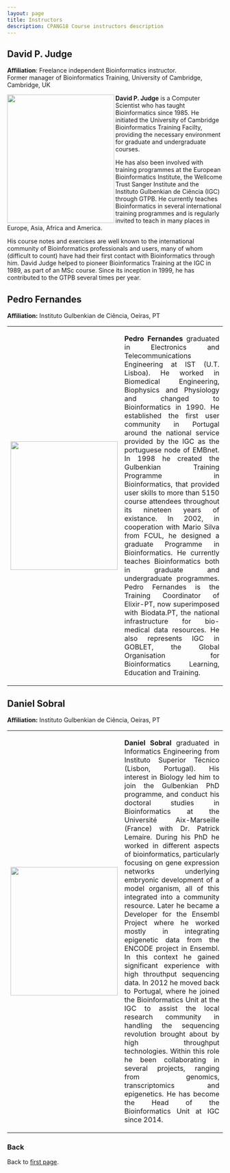 ```yaml
---
layout: page
title: Instructors
description: CPANG18 Course instructors description
---
```

## David P. Judge
**Affiliation**: Freelance independent Bioinformatics instructor.<br/> Former manager of Bioinformatics Training, University of Cambridge, Cambridge, UK

<img src="https://github.com/maccardoso/ELB18S/blob/master/assets/David_Judge.jpg" height=300 width=250 align="left">

**David P. Judge** is a Computer Scientist who has taught Bioinformatics since 1985. He initiated the University of Cambridge Bioinformatics Training Facilty, providing the necessary environment for graduate and undergraduate courses.

He has also been involved with training programmes at the European Bioinformatics Institute, the Wellcome Trust Sanger Institute and the Instituto Gulbenkian de Ciência (IGC) through GTPB. He currently teaches Bioinformatics in several international training programmes and is regularly invited to teach in many places in Europe, Asia, Africa and America.

His course notes and exercises are well known to the international community of Bioinformatics professionals and users, many of whom (difficult to count) have had their first contact with Bioinformatics through him. David Judge helped to pioneer Bioinformatics Training at the IGC in 1989, as part of an MSc course. Since its inception in 1999, he has contributed to the GTPB several times per year.


## Pedro Fernandes
**Affiliation:** Instituto Gulbenkian de Ciência, Oeiras, PT

<table style="width:100%">
  <tr>
    <tr>
      <td width="30%">
          <img src="https://github.com/maccardoso/ELB18S/blob/master/assets/Pedro F.jpg" height=300 width=250> 
  </td>
      <td>
        <p align="justify"
  
**Pedro Fernandes** graduated in Electronics and Telecommunications Engineering at IST (U.T. Lisboa). He worked in Biomedical Engineering, Biophysics and Physiology and changed to Bioinformatics in 1990. He established the first user community in Portugal around the national service provided by the IGC as the portuguese node of EMBnet. In 1998 he created the Gulbenkian Training Programme in Bioinformatics, that provided user skills to more than 5150 course attendees throughout its nineteen years of existance. In 2002, in cooperation with Mario Silva from FCUL, he designed a graduate Programme in Bioinformatics. He currently teaches Bioinformatics both in graduate and undergraduate programmes. Pedro Fernandes is the Training Coordinator of Elixir-PT, now superimposed with Biodata.PT, the national infrastructure for bio-medical data resources. He also represents IGC in GOBLET, the Global Organisation for Bioinformatics Learning, Education and Training.
 </td>
  </tr> 
  </table>


## Daniel Sobral
**Affiliation:** Instituto Gulbenkian de Ciência, Oeiras, PT

<table style="width:100%">
  <tr>
    <tr>
      <td width="30%">
          <img src="https://github.com/maccardoso/ELB18S/blob/master/assets/Daniel_Sobral.jpg" height=300 width=250> 
   </td>
      <td>
        <p align="justify"

**Daniel Sobral** graduated in Informatics Engineering from Instituto Superior Técnico (Lisbon, Portugal). His interest in Biology led him to join the Gulbenkian PhD programme, and conduct his doctoral studies in Bioinformatics at the Université Aix-Marseille (France) with Dr. Patrick Lemaire. During his PhD he worked in different aspects of bioinformatics, particularly focusing on gene expression networks underlying embryonic development of a model organism, all of this integrated into a community resource. Later he became a Developer for the Ensembl Project where he worked mostly in integrating epigenetic data from the ENCODE project in Ensembl. In this context he gained significant experience with high throuthput sequencing data. In 2012 he moved back to Portugal, where he joined the Bioinformatics Unit at the IGC to assist the local research community in handling the sequencing revolution brought about by high throughput technologies. Within this role he been collaborating in several projects, ranging from genomics, transcriptomics and epigenetics. He has become the Head of the Bioinformatics Unit at IGC since 2014. 
 </td>
  </tr> 
  </table>

### Back

Back to [first page](https://gtpb.github.io/COURSE/).
